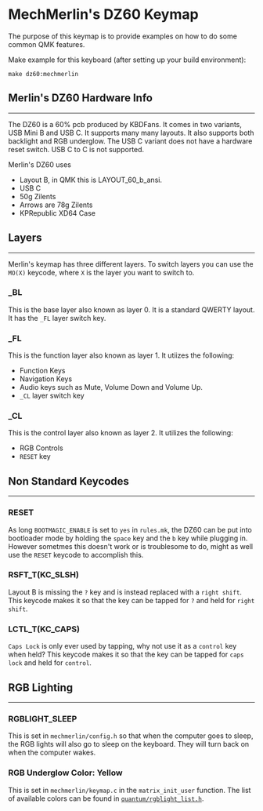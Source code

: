# MechMerlin's DZ60 Keymap

The purpose of this keymap is to provide examples on how to do some common QMK features. 

Make example for this keyboard (after setting up your build environment):

    make dz60:mechmerlin

## Merlin's DZ60 Hardware Info
---

The DZ60 is a 60% pcb produced by KBDFans. It comes in two variants, USB Mini B and USB C. It supports many many layouts. It also supports both backlight and RGB underglow. The USB C variant does not have a hardware reset switch. USB C to C is not supported. 

Merlin's DZ60 uses
- Layout B, in QMK this is LAYOUT_60_b_ansi. 
- USB C
- 50g Zilents
- Arrows are 78g Zilents
- KPRepublic XD64 Case

## Layers
---

Merlin's keymap has three different layers. To switch layers you can use the `MO(X)` keycode, where `X` is the layer you want to switch to. 

### _BL

This is the base layer also known as layer 0. It is a standard QWERTY layout. It has the `_FL` layer switch key. 

### _FL

This is the function layer also known as layer 1. It utiizes the following:
- Function Keys
- Navigation Keys
- Audio keys such as Mute, Volume Down and Volume Up. 
- `_CL` layer switch key 

### _CL

This is the control layer also known as layer 2. It utilizes the following:
- RGB Controls
- `RESET` key

## Non Standard Keycodes
---
### RESET

As long `BOOTMAGIC_ENABLE` is set to `yes` in `rules.mk`, the DZ60 can be put into bootloader mode by holding the `space` key and the `b` key while plugging in. However sometmes this doesn't work or is troublesome to do, might as well use the `RESET` keycode to accomplish this. 

### RSFT_T(KC_SLSH)

Layout B is missing the `?` key and is instead replaced with a `right shift`. This keycode makes it so that the key can be tapped for `?` and held for `right shift`. 

### LCTL_T(KC_CAPS)

`Caps Lock` is only ever used by tapping, why not use it as a `control` key when held? This keycode makes it so that the key can be tapped for `caps lock` and held for `control`. 


## RGB Lighting
---

### RGBLIGHT_SLEEP

This is set in `mechmerlin/config.h` so that when the computer goes to sleep, the RGB lights will also go to sleep on the keyboard. They will turn back on when the computer wakes. 

### RGB Underglow Color: Yellow

This is set in `mechmerlin/keymap.c` in the `matrix_init_user` function. The list of available colors can be found in [`quantum/rgblight_list.h`](https://github.com/qmk/qmk_firmware/blob/388df5359b913eaf1ce6fb0ef624e430ad010ea5/quantum/rgblight_list.h#L59-L121).
